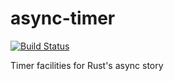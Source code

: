 # async-timer

[![Build Status](https://dev.azure.com/DoumanAsh/async-timer/_apis/build/status/DoumanAsh.async-timer?branchName=master)](https://dev.azure.com/DoumanAsh/async-timer/_build/latest?definitionId=1&branchName=master)

Timer facilities for Rust's async story
